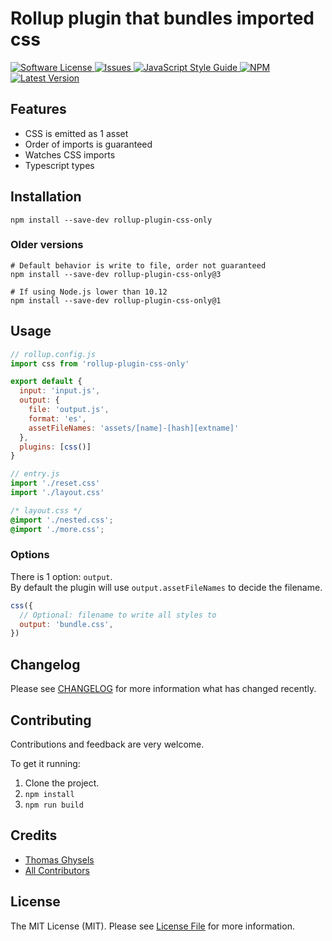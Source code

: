 # Rollup plugin that bundles imported css

<a href="LICENSE">
  <img src="https://img.shields.io/badge/license-MIT-brightgreen.svg" alt="Software License" />
</a>
<a href="https://github.com/thgh/rollup-plugin-css-only/issues">
  <img src="https://img.shields.io/github/issues/thgh/rollup-plugin-css-only.svg" alt="Issues" />
</a>
<a href="http://standardjs.com/">
  <img src="https://img.shields.io/badge/code%20style-standard-brightgreen.svg" alt="JavaScript Style Guide" />
</a>
<a href="https://npmjs.org/package/rollup-plugin-css-only">
  <img src="https://img.shields.io/npm/v/rollup-plugin-css-only.svg?style=flat-squar" alt="NPM" />
</a>
<a href="https://github.com/thgh/rollup-plugin-css-only/releases">
  <img src="https://img.shields.io/github/release/thgh/rollup-plugin-css-only.svg" alt="Latest Version" />
</a>

## Features

- CSS is emitted as 1 asset
- Order of imports is guaranteed
- Watches CSS imports
- Typescript types

## Installation

```
npm install --save-dev rollup-plugin-css-only
```

### Older versions

```
# Default behavior is write to file, order not guaranteed
npm install --save-dev rollup-plugin-css-only@3

# If using Node.js lower than 10.12
npm install --save-dev rollup-plugin-css-only@1
```

## Usage

```js
// rollup.config.js
import css from 'rollup-plugin-css-only'

export default {
  input: 'input.js',
  output: {
    file: 'output.js',
    format: 'es',
    assetFileNames: 'assets/[name]-[hash][extname]'
  },
  plugins: [css()]
}
```

```js
// entry.js
import './reset.css'
import './layout.css'
```

```css
/* layout.css */
@import './nested.css';
@import './more.css';
```

### Options

There is 1 option: `output`.  
By default the plugin will use `output.assetFileNames` to decide the filename.

```js
css({
  // Optional: filename to write all styles to
  output: 'bundle.css',
})
```

## Changelog

Please see [CHANGELOG](CHANGELOG.md) for more information what has changed recently.

## Contributing

Contributions and feedback are very welcome.

To get it running:

1. Clone the project.
2. `npm install`
3. `npm run build`

## Credits

- [Thomas Ghysels](https://github.com/thgh)
- [All Contributors][link-contributors]

## License

The MIT License (MIT). Please see [License File](LICENSE) for more information.

[link-author]: https://github.com/thgh
[link-contributors]: ../../contributors
[rollup-plugin-vue]: https://www.npmjs.com/package/rollup-plugin-vue
[rollup-plugin-buble]: https://www.npmjs.com/package/rollup-plugin-buble
[rollup-plugin-babel]: https://www.npmjs.com/package/rollup-plugin-babel
[vue-template-compiler]: https://www.npmjs.com/package/vue-template-compiler
